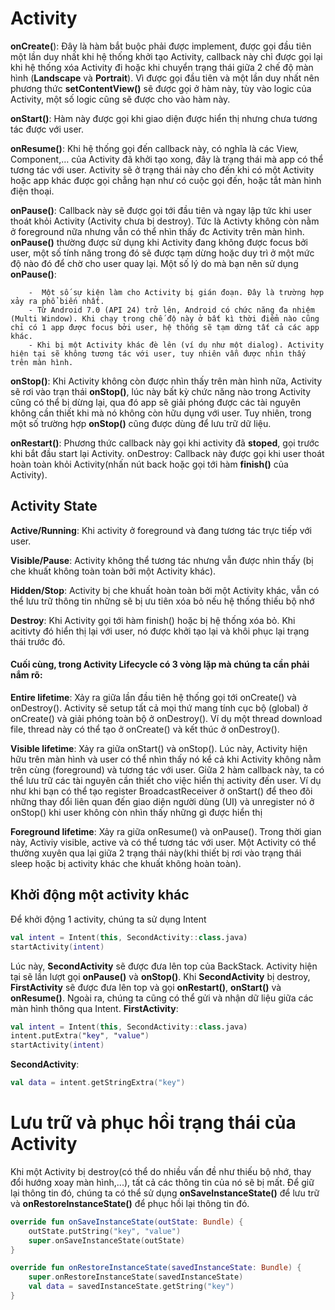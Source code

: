 # Activity

**onCreate(**): Đây là hàm bắt buộc phải được implement, được gọi đầu tiên một lần duy nhất khi hệ thống khởi tạo Activity, callback này chỉ được gọi lại khi hệ thống xóa Activity đi hoặc khi chuyển trạng thái giữa 2 chế độ màn hình (**Landscape** và **Portrait**). Vì được gọi đầu tiên và một lần duy nhất nên phương thức **setContentView()** sẽ được gọi ở hàm này, tùy vào logic của Activity, một số logic cũng sẽ được cho vào hàm này.

**onStart()**: Hàm này được gọi khi giao diện được hiển thị nhưng chưa tương tác được với user.

**onResume()**: Khi hệ thống gọi đến callback này, có nghĩa là các View, Component,… của Activity đã khởi tạo xong, đây là trạng thái mà app có thể tương tác với user. Activity sẽ ở trạng thái này cho đến khi có một Activity hoặc app khác được gọi chẳng hạn như có cuộc gọi đến, hoặc tắt màn hình điện thoại.

**onPause()**: Callback này sẽ được gọi tới đầu tiên và ngay lập tức khi user thoát khỏi Activity (Activity chưa bị destroy). Tức là Activty không còn nằm ở foreground nữa nhưng vẫn có thể nhìn thấy đc Activity trên màn hình. **onPause()** thường được sử dụng khi Activity đang không được focus bởi user, một số tính năng trong đó sẽ được tạm dừng hoặc duy trì ở một mức độ nào đó để chờ cho user quay lại. Một số lý do mà bạn nên sử dụng **onPause()**:

        -  Một số sự kiện làm cho Activity bị gián đoạn. Đây là trường hợp xảy ra phổ biến nhất.
        - Từ Android 7.0 (API 24) trở lên, Android có chức năng đa nhiệm (Multi Window). Khi chạy trong chế độ này ở bất kì thời điểm nào cũng chỉ có 1 app được focus bởi user, hệ thống sẽ tạm dừng tất cả các app khác.
        - Khi bị một Activity khác đè lên (ví dụ như một dialog). Activity hiện tại sẽ không tương tác với user, tuy nhiên vẫn được nhìn thấy trên màn hình.

**onStop()**: Khi Activity không còn được nhìn thấy trên màn hình nữa, Activity sẽ rơi vào trạn thái **onStop()**, lúc này bất kỳ chức năng nào trong Activity cũng có thể bị dừng lại, qua đó app sẽ giải phóng được các tài nguyên không cần thiết khi mà nó không còn hữu dụng với user. Tuy nhiên, trong một số trường hợp **onStop()** cũng được dùng để lưu trữ dữ liệu.

**onRestart()**: Phương thức callback này gọi khi activity đã **stoped**, gọi trước khi bắt đầu start lại Activity.
onDestroy: Callback này được gọi khi user thoát hoàn toàn khỏi Activity(nhấn nút back hoặc gọi tới hàm **finish()** của Activity).

## Activity State

**Active/Running**: Khi activity ở foreground và đang tương tác trực tiếp với user.

**Visible/Pause**: Activity không thể tương tác nhưng vẫn được nhìn thấy (bị che khuất không toàn toàn bởi một Activity khác).

**Hidden/Stop**: Activity bị che khuất hoàn toàn bởi một Activity khác, vẫn có thể lưu trữ thông tin những sẽ bị ưu tiên xóa bỏ nếu hệ thống thiếu bộ nhớ

**Destroy**: Khi Activity gọi tới hàm finish() hoặc bị hệ thống xóa bỏ. Khi acitivty đó hiển thị lại với user, nó được khởi tạo lại và khôi phục lại trạng thái trước đó.

#### Cuối cùng, trong Activity Lifecycle có 3 vòng lặp mà chúng ta cần phải nắm rõ:

**Entire lifetime**: Xảy ra giữa lần đầu tiên hệ thống gọi tới onCreate() và onDestroy(). Activity sẽ setup tất cả mọi thứ mang tính cục bộ (global) ở onCreate() và giải phóng toàn bộ ở onDestroy(). Ví dụ một thread download file, thread này có thể tạo ở onCreate() và kết thúc ở onDestroy().

**Visible lifetime**: Xảy ra giữa onStart() và onStop(). Lúc này, Activity hiện hữu trên màn hình và user có thể nhìn thấy nó kể cả khi Activity không nằm trên cùng (foreground) và tương tác với user. Giữa 2 hàm callback này, ta có thể lưu trữ các tài nguyên cần thiết cho việc hiển thị activity đến user. Ví dụ như khi bạn có thể tạo register BroadcastReceiver ở onStart() để theo đõi những thay đổi liên quan đến giao diện người dùng (UI) và unregister nó ở onStop() khi user không còn nhìn thấy những gì được hiển thị

**Foreground lifetime**: Xảy ra giữa onResume() và onPause(). Trong thời gian này, Activiy visible, active và có thể tương tác với user. Một Activity có thể thường xuyên qua lại giữa 2 trạng thái này(khi thiết bị rơi vào trạng thái sleep hoặc bị activity khác che khuất không hoàn toàn).


## Khởi động một activity khác
Để khởi động 1 activity, chúng ta sử dụng Intent
```kotlin
val intent = Intent(this, SecondActivity::class.java)
startActivity(intent)
```
Lúc này, **SecondActivity** sẽ được đưa lên top của BackStack. Activity hiện tại sẽ lần lượt gọi **onPause()** và **onStop()**. Khi **SecondActivity** bị destroy, **FirstActivity** sẽ được đưa lên top và gọi **onRestart()**, **onStart()** và **onResume()**. Ngoài ra, chúng ta cũng có thể gửi và nhận dữ liệu giữa các màn hình thông qua Intent.
**FirstActivity**:
```kotlin
val intent = Intent(this, SecondActivity::class.java)
intent.putExtra("key", "value")
startActivity(intent)
```

**SecondActivity**:
```kotlin
val data = intent.getStringExtra("key")
```

# Lưu trữ và phục hồi trạng thái của Activity
Khi một Activity bị destroy(có thể do nhiều vấn đề như thiếu bộ nhớ, thay đổi hướng xoay màn hình,...), tất cả các thông tin của nó sẽ bị mất. Để giữ lại thông tin đó, chúng ta có thể sử dụng **onSaveInstanceState()** để lưu trữ và **onRestoreInstanceState()** để phục hồi lại thông tin đó.
```kotlin
override fun onSaveInstanceState(outState: Bundle) {
    outState.putString("key", "value")
    super.onSaveInstanceState(outState)
}

override fun onRestoreInstanceState(savedInstanceState: Bundle) {
    super.onRestoreInstanceState(savedInstanceState)
    val data = savedInstanceState.getString("key")
}
```
